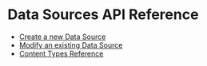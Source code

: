 # Data Sources API Reference

* [Create a new Data Source](create.md)
* [Modify an existing Data Source](modify.md)
* [Content Types Reference](content-types.md)

